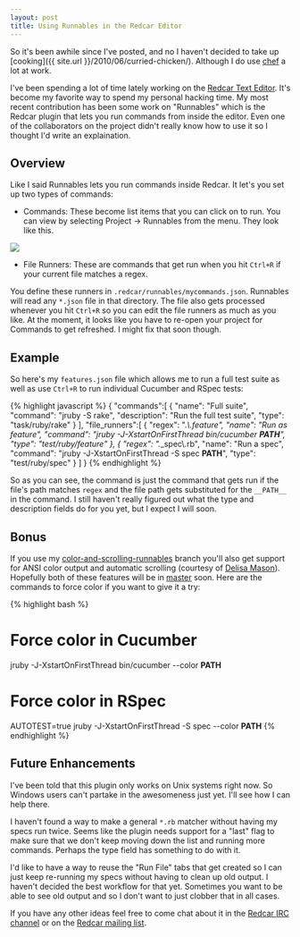 ```yaml
---
layout: post
title: Using Runnables in the Redcar Editor
---
```


So it's been awhile since I've posted, and no I haven't decided to take up
[cooking]({{ site.url }}/2010/06/curried-chicken/). Although I do use 
[chef](http://wiki.opscode.com/display/chef/Home) a lot at work.

I've been spending a lot of time lately working on the [Redcar Text Editor](http://redcareditor.com).
It's become my favorite way to spend my personal hacking time. My most recent contribution
has been some work on "Runnables" which is the Redcar plugin that lets you run commands
from inside the editor. Even one of the collaborators on the project didn't really know how to use it
so I thought I'd write an explaination.

Overview
--------

Like I said Runnables lets you run commands inside Redcar. It let's you set up two types of commands:

* Commands: These become list items that you can click on to run. You can view by selecting Project -> Runnables from the menu.
  They look like this.
  
<img class="center" src="http://cl.ly/2599033874449b819500/content" />

* File Runners: These are commands that get run when you hit `Ctrl+R` if your current file matches a regex.

You define these runners in `.redcar/runnables/mycommands.json`. Runnables will read any `*.json` file in that directory.
The file also gets processed whenever you hit `Ctrl+R` so you can edit the file runners as much as you like. At the
moment, it looks like you have to re-open your project for Commands to get refreshed. I might fix that soon though.

Example
-------

So here's my `features.json` file which allows me to run a full test suite as well as use `Ctrl+R` to run
individual Cucumber and RSpec tests:

{% highlight javascript %}
{
  "commands":[
    {
      "name":        "Full suite",
      "command":     "jruby -S rake",
      "description": "Run the full test suite",
      "type":        "task/ruby/rake"
    }
  ],
  "file_runners":[
    {
      "regex":   ".*\\.feature",
      "name":    "Run as feature",
      "command": "jruby -J-XstartOnFirstThread bin/cucumber __PATH__",
      "type":    "test/ruby/feature"
    },
    {
      "regex":   ".*_spec\\.rb",
      "name":    "Run a spec",
      "command": "jruby -J-XstartOnFirstThread -S spec __PATH__",
      "type":    "test/ruby/spec"
    }
  ]
}
{% endhighlight %}

So as you can see, the command is just the command that gets run if the file's path matches `regex` and the file path gets
substituted for the `__PATH__` in the command. I still haven't really figured out what the type and description fields do
for you yet, but I expect I will soon.

Bonus
-----

If you use my [color-and-scrolling-runnables](http://github.com/matschaffer/redcar/tree/color-and-scrolling-runnables) branch
you'll also get support for ANSI color output and automatic scrolling (courtesy of [Delisa Mason](http://github.com/kattrali)).
Hopefully both of these features will be in [master](http://github.com/danlucraft/redcar) soon. Here are the commands
to force color if you want to give it a try:

{% highlight bash %}
# Force color in Cucumber
jruby -J-XstartOnFirstThread bin/cucumber --color __PATH__

# Force color in RSpec
AUTOTEST=true jruby -J-XstartOnFirstThread -S spec --color __PATH__
{% endhighlight %}

Future Enhancements
-------------------

I've been told that this plugin only works on Unix systems right now. So Windows users can't partake in the
awesomeness just yet. I'll see how I can help there.

I haven't found a way to make a general `*.rb` matcher without having my specs run twice. Seems like
the plugin needs support for a "last" flag to make sure that we don't keep moving down the list and running more
commands. Perhaps the type field has something to do with it.

I'd like to have a way to reuse the "Run File" tabs that get created so I can just keep re-running my specs without
having to clean up old output. I haven't decided the best workflow for that yet. Sometimes you want to be able to see
old output and so I don't want to just clobber that in all cases.

If you have any other ideas feel free to come chat about it in the [Redcar IRC channel](irc://irc.freenode.net/#redcar) or
on the [Redcar mailing list](http://groups.google.com/group/redcar-editor).
